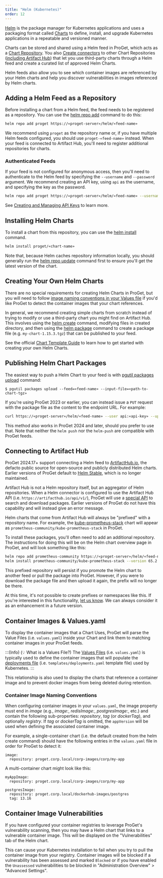 ```yaml
---
title: "Helm (Kubernetes)"
order: 12
---
```


[Helm](https://helm.sh/) is the package manager for Kubernetes applications and uses a packaging format called [Charts](https://helm.sh/docs/topics/charts/) to define, install, and upgrade Kubernetes applications in a repeatable and versioned manner.

Charts can be stored and shared using a Helm feed in ProGet, which acts as a [Chart Repository](https://helm.sh/docs/topics/chart_repository/). You also [Create connectors](/docs/proget/feeds/connector-overview) to other Chart Repositories ([including Artifact Hub](#artifacthub)) that let you use third-party charts through a Helm feed and create a curated list of approved Helm Charts.

Helm feeds also allow you to see which container images are referenced by your Helm charts and help you discover vulnerabilities in images referenced by Helm charts.


## Adding a Helm Feed as a Repository
Before installing a chart from a Helm feed, the feed needs to be registered as a repository. You can use the [helm repo add](https://helm.sh/docs/helm/helm_repo_add/) command to do this:

```bash
helm repo add proget https://«proget-server»/helm/«feed-name»
```

We recommend using `proget` as the repository name or, if you have multiple Helm feeds configured, you should use `proget-«feed-name»` instead. When your feed is connected to Artifact Hub, you'll need to register additional repositories for charts.
 

### Authenticated Feeds

If your feed is not configured for anonymous access, then you'll need to authenticate to the Helm feed by specifying the `--username` and `--password` argument. We recommend creating an API key, using `api` as the username, and specifying the key as the password.

```bash
helm repo add proget https://«proget-server»/helm/«feed-name» --username api --password «your-api-key»
```

See [Creating and Managing API Keys](/docs/proget/reference-api/proget-apikeys#creating-and-managing-api-keys) to learn more.

## Installing Helm Charts

To install a chart from this repository, you can use the [helm install](https://helm.sh/docs/helm/helm_install/) command. 

```bash
helm install proget/«chart-name»
```

Note that, because Helm caches repository information locally, you should generally run the [helm repo update](https://helm.sh/docs/helm/helm_repo_update/) command first to ensure you'll get the latest version of the chart.


## Creating Your Own Helm Charts

There are no special requirements for creating Helm Charts in ProGet, but you will need to follow [image naming conventions in your Values file](#values-yaml) if you'd like ProGet to detect the container images that your chart references.

In general, we recommend creating simple charts from scratch instead of trying to modify or use a third-party chart you might find on Artifact Hub. This involves using the [helm create](https://helm.sh/docs/helm/helm_create/) command, modifying files in created directory, and then using the [helm package](https://helm.sh/docs/helm/helm_package/) command to create a package file (e.g. `my-chart-1.15.3.tgz`) that can be published to your feed.

See the official [Chart Template Guide](https://helm.sh/docs/chart_template_guide/getting_started/) to learn how to get started with creating your own Helm Charts.


## Publishing Helm Chart Packages

The easiest way to push a Helm Chart to your feed is with [pgutil packages upload](/docs/proget/reference-api/proget-api-packages/proget-api-packages-upload) command:

```
$ pgutil packages upload --feed=«feed-name» --input-file=«path-to-chart-tgz»
```

If you're using ProGet 2023 or earlier, you can instead issue a `PUT` request with the package file as the content to the endpoint URL. For example:

```bash
curl https://«proget-server»/helm/«feed-name» --user api:«api-key» --upload-file «path-to-chart-tgz»
```

This method also works in ProGet 2024 and later, should you prefer to use that. Note that neither the `helm push` nor the  `helm-push` are compatible with ProGet feeds.

<h2 id="artifacthub">Connecting to Artifact Hub</h2>

ProGet 2024.17+ support connecting a Helm feed to [ArtifactHub.io](https://artifacthub.io/), the defacto public source for open-source and publicly distributed Helm charts. Earlier versions of ProGet default to [Helm Stable](https://charts.helm.sh/stable/), which is no longer maintained.

Artifact Hub is not a Helm repository itself, but an aggregator of Helm repositories. When a Helm connector is configured to use the Artifact Hub API (i.e. `https://artifacthub.io/api/v1/`), ProGet will use a [special API](https://artifacthub.io/docs/api/) to search and download packages. Earlier versions of ProGet do not have this capability and will instead give an error message.

Helm charts that come from Artifact Hub will always be "prefixed" with a repository name. For example, the [kube-prometheus-stack](https://artifacthub.io/packages/helm/prometheus-community/kube-prometheus-stack) chart will appear as `prometheus-community/kube-prometheus-stack` in ProGet.

To install these packages, you'll often need to add an additional repository. The instructions for doing this will be on the Helm chart overview page in ProGet, and will look something like this:

```bash
helm repo add prometheus-community https://«proget-server»/helm/«feed-name»/prometheus-community
helm install prometheus-community/kube-prometheus-stack --version 65.2.0
```

This  prefixed repository will persist if you promote the Helm chart to another feed or pull the package into ProGet. However, if you were to download the package file and then upload it again, the prefix will no longer be there.

At this time, it's not possible to create prefixes or namespaces like this. If you're interested in this functionality, [let us know](https://forums.inedo.com/). We can always consider it as an enhancement in a future version.

<h2 id="values-yaml">Container Images & Values.yaml</h2>

To display the container images that a Chart Uses, ProGet will parse the Value Files (i.e. `values.yaml`) inside your Chart and link them to matching container images in your ProGet feeds. 

:::(Info) (💡 What is a Values File?)
The [Values Files](https://helm.sh/docs/chart_template_guide/values_files/) (i.e. `values.yaml`) is typically used to define the container images that will populate the [deployments file](https://kubernetes.io/docs/concepts/workloads/controllers/deployment/) (i.e. `templates/deployments.yaml` template file) used by Kubernetes.
:::

This relationship is also used to display the charts that reference a container image and to prevent docker images from being deleted during retention.

### Container Image Naming Conventions

When configuring container images in your `values.yaml`, the image property must end in _image_ (e.g., _image:_, _redisImage:_, _postgresImage:_, etc.) and contain the following sub-properties: _repository_, _tag_ (or _dockerTag_), and optionally _registry_.  If _tag_ or _dockerTag_ is omitted, the `appVersion` will be used when defining the associated container image.


For example, a single-container chart (i.e. the default created from the helm create command) should have the following entries in the `values.yaml` file in order for ProGet to detect it:
```
image:
  repository: proget.corp.local/corp-images/corp/my-app
```

A multi-container chart might look like this: 

```
myAppImage:
  repository: proget.corp.local/corp-images/corp/my-app

postgresImage:
  repository: proget.corp.local/dockerhub-images/postgres
  tag: 13.16
```


## Container Image Vulnerabilities

If you have configured your container registries to leverage ProGet's vulnerability scanning, then you may have a Helm chart that links to a vulnerable container image. This will be displayed on the "Vulnerabilities" tab of the Helm chart.

This can cause your Kubernetes installation to fail when you try to pull the container image from your registry. Container images will be blocked if a vulnerability has been assessed and marked `Blocked` or if you have enabled the `Unassessed` vulnerabilities to be blocked in "Administration Overview" > "Advanced Settings".

